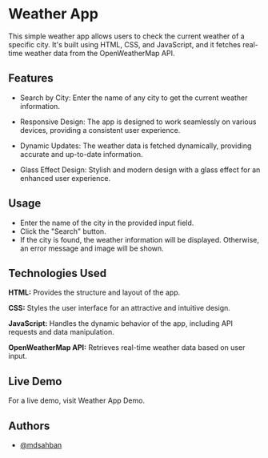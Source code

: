 # Weather App

This simple weather app allows users to check the current weather of a specific city. It's built using HTML, CSS, and JavaScript, and it fetches real-time weather data from the OpenWeatherMap API.

## Features

- Search by City: Enter the name of any city to get the current weather information.

- Responsive Design: The app is designed to work seamlessly on various devices, providing a consistent user experience.
- Dynamic Updates: The weather data is fetched dynamically, providing accurate and up-to-date information.
- Glass Effect Design: Stylish and modern design with a glass effect for an enhanced user experience.


## Usage
- Enter the name of the city in the provided input field.
- Click the "Search" button.
- If the city is found, the weather information will be displayed. Otherwise, an error message and image will be shown.




## Technologies Used

**HTML:** Provides the structure and layout of the app.

**CSS:** Styles the user interface for an attractive and intuitive design.

**JavaScript:** Handles the dynamic behavior of the app, including API requests and data manipulation.

**OpenWeatherMap API:** Retrieves real-time weather data based on user input.

 

## Live Demo

For a live demo, visit Weather App Demo.  



## Authors

- [@mdsahban](https://github.com/mdsahban)
